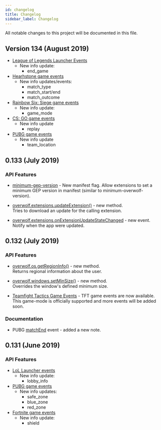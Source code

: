 ```yaml
---
id: changelog
title: Changelog
sidebar_label: Changelog
---
```


All notable changes to this project will be documented in this file.

## Version 134 (August 2019)

* [League of Legends Launcher Events](https://overwolf.github.io/docs/api/overwolf-games-launchers-events-lol#docsNav)
  * New info update:
    * end_game
* [Hearhstone game events](https://overwolf.github.io/docs/api/overwolf-games-events-heartstone#docsNav)
  * New info updates/events:
    * match_type
    * match_start/end
    * match_outcome
* [Rainbow Six: Siege game events](https://overwolf.github.io/docs/api/overwolf-games-events-rainbow-six#docsNav)
  * New info update:
    * game_mode
* [CS: GO game events](https://overwolf.github.io/docs/api/overwolf-games-events-csgo#docsNav)
  * New info update
    * replay
* [PUBG game events](https://overwolf.github.io/docs/api/overwolf-games-events-pubg#docsNav)
  * New info update
    * team_location

## 0.133 (July 2019)

### API Features

* [minimum-gep-version](manifest-json#meta-minimum-gep) - New manifest flag.
  Allow extensions to set a minimum GEP version in manifest (similar to minimum-overwolf-version).

* [overwolf.extensions.updateExtension()](overwolf-extensions#updateextensioncallback) - new method.  
  Tries to download an update for the calling extension.

* [overwolf.extensions.onExtensionUpdateStateChanged](overwolf-extensions#onextensionupdatestatechanged) - new event.  
  Notify when the app were updated.

## 0.132 (July 2019)

### API Features

* [overwolf.os.getRegionInfo()](overwolf-os#getregioninfocallback) - new method.  
  Returns regional information about the user.
  
* [overwolf.windows.setMinSize()](overwolf-windows#setminsizewindowid-width-height-callback) - new method.  
  Overrides the window's defined minimum size.

* [Teamfight Tactics Game Events](overwolf-games-events-tft) - TFT game events are now available.  
This game-mode is officially supported and more events will be added soon.

### Documentation

* PUBG [matchEnd](overwolf-games-events-pubg#matchend-notes) event - added a new note.

## 0.131 (June 2019)

### API Features

* [LoL Launcher events](overwolf-games-launchers-events-lol)
  * New info update:
    * lobby_info
* [PUBG game events](overwolf-games-events-pubg)
  * New info updates:
    * safe_zone
    * blue_zone
    * red_zone
* [Fortnite game events](overwolf-games-events-fortnite)
  * New info update:
    * shield
